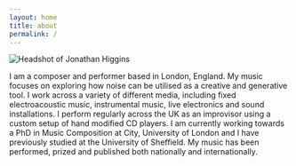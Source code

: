 ```yaml
---
layout: home
title: about
permalink: /
---
```


<img
  sizes="(min-width: 56em) 800px, 90vw"
  srcset="/media/images/headshot_400.jpg 400w,
          /media/images/headshot_600.jpg 600w,
          /media/images/headshot.jpg 800w"
  alt="Headshot of Jonathan Higgins">


I am a composer and performer based in London, England. My music focuses on exploring how noise can be utilised as a creative and generative tool. I work across a variety of different media, including fixed electroacoustic music, instrumental music, live electronics and sound installations. I perform regularly across the UK as an improvisor using a custom setup of hand modified CD players. I am currently working towards a PhD in Music Composition at City, University of London and I have previously studied at the University of Sheffield. My music has been performed, prized and published both nationally and internationally.